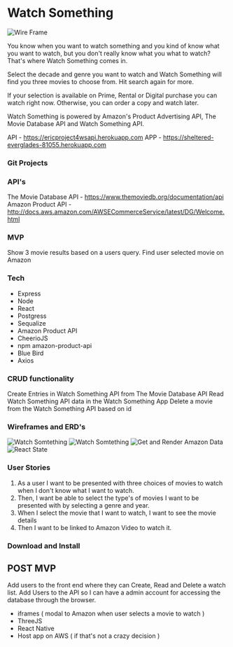 # Watch Something


![Wire Frame](https://i.imgur.com/nQ9b8rW.jpg)

You know when you want to watch something and you kind of know what you want to watch, but you don't really know what you what to watch?
That's where Watch Something comes in.

Select the decade and genre you want to watch and Watch Something will find you three movies to choose from. Hit search again for more.

If your selection is available on Prime, Rental or Digital purchase you can watch right now. Otherwise, you can order a copy and watch later.

Watch Something is powered by Amazon's Product Advertising API, The Movie Database API and Watch Something API.

API - https://ericproject4wsapi.herokuapp.com
APP - https://sheltered-everglades-81055.herokuapp.com


### Git Projects

### API's
The Movie Database API - https://www.themoviedb.org/documentation/api
Amazon Product API - http://docs.aws.amazon.com/AWSECommerceService/latest/DG/Welcome.html
### MVP 
Show 3 movie results based on a users query.
Find user selected movie on Amazon

### Tech
* Express
* Node
* React
* Postgress 
* Sequalize
* Amazon Product API 
* CheerioJS
* npm amazon-product-api 
* Blue Bird
* Axios
 
### CRUD functionality
Create Entries in Watch Something API from The Movie Database API
Read Watch Something API data in the Watch Something App
Delete a movie from the Watch Something API based on id
### Wireframes and ERD's

![Watch Somtething](https://i.imgur.com/wujRn0d.jpg)
![Watch Somtething](https://i.imgur.com/IZAYKP5.jpg)
![Get and Render Amazon Data](https://i.imgur.com/eda4vbw.jpg)
![React State](https://i.imgur.com/IZAYKP5.jpg)
### User Stories
1. As a user I want to be presented with three choices of movies to watch when I don't know what I want to watch.
2. Then, I want be able to select the type's of movies I want to be presented with by selecting a genre and year. 
3. When I select the movie that I want to watch, I want to see the movie details 
4. Then I want to be linked to Amazon Video to watch it.

### Download and Install


## POST MVP
Add users to the front end where they can Create, Read and Delete a watch list.
Add Users to the API so I can have a admin account for accessing the database through the browser.
* iframes ( modal to Amazon when user selects a movie to watch )
* ThreeJS
* React Native 
* Host app on AWS ( if that's not a crazy decision )





